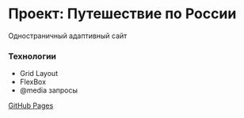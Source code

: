 # Проект: Путешествие по России

Одностраничный адаптивный сайт

### Технологии
* Grid Layout
* FlexBox
* @media запросы

[GitHub Pages](https://www.yandex.ru)
